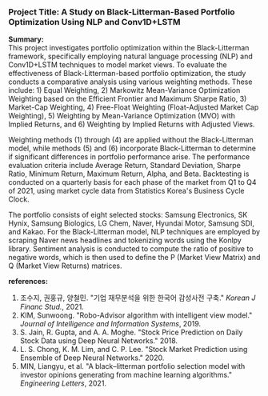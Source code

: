 ### Project Title: A Study on Black-Litterman-Based Portfolio Optimization Using NLP and Conv1D+LSTM

**Summary:**  
This project investigates portfolio optimization within the Black-Litterman framework, specifically employing natural language processing (NLP) and Conv1D+LSTM techniques to model market views. To evaluate the effectiveness of Black-Litterman-based portfolio optimization, the study conducts a comparative analysis using various weighting methods. These include: 1) Equal Weighting, 2) Markowitz Mean-Variance Optimization Weighting based on the Efficient Frontier and Maximum Sharpe Ratio, 3) Market-Cap Weighting, 4) Free-Float Weighting (Float-Adjusted Market Cap Weighting), 5) Weighting by Mean-Variance Optimization (MVO) with Implied Returns, and 6) Weighting by Implied Returns with Adjusted Views. 

Weighting methods (1) through (4) are applied without the Black-Litterman model, while methods (5) and (6) incorporate Black-Litterman to determine if significant differences in portfolio performance arise. The performance evaluation criteria include Average Return, Standard Deviation, Sharpe Ratio, Minimum Return, Maximum Return, Alpha, and Beta. Backtesting is conducted on a quarterly basis for each phase of the market from Q1 to Q4 of 2021, using market cycle data from Statistics Korea's Business Cycle Clock.

The portfolio consists of eight selected stocks: Samsung Electronics, SK Hynix, Samsung Biologics, LG Chem, Naver, Hyundai Motor, Samsung SDI, and Kakao. For the Black-Litterman model, NLP techniques are employed by scraping Naver news headlines and tokenizing words using the Konlpy library. Sentiment analysis is conducted to compute the ratio of positive to negative words, which is then used to define the P (Market View Matrix) and Q (Market View Returns) matrices.


**references:**
1. 조수지, 권홍규, 양철민. "기업 재무분석을 위한 한국어 감성사전 구축." *Korean J Financ Stud.*, 2021.
2. KIM, Sunwoong. "Robo-Advisor algorithm with intelligent view model." *Journal of Intelligence and Information Systems*, 2019.
3. S. Jain, R. Gupta, and A. A. Moghe. "Stock Price Prediction on Daily Stock Data using Deep Neural Networks." 2018.
4. L. S. Chong, K. M. Lim, and C. P. Lee. "Stock Market Prediction using Ensemble of Deep Neural Networks." 2020.
5. MIN, Liangyu, et al. "A black–litterman portfolio selection model with investor opinions generating from machine learning algorithms." *Engineering Letters*, 2021.
